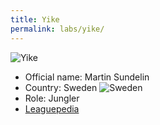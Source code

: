 ```yaml
---
title: Yike
permalink: labs/yike/
---
```

![Yike](https://www.esports.net/wp-content/uploads/2023/05/Yike-MSI.jpg)
- Official name: Martin Sundelin
- Country: Sweden
![Sweden](https://upload.wikimedia.org/wikipedia/en/thumb/4/4c/Flag_of_Sweden.svg/1200px-Flag_of_Sweden.svg.png)
- Role: Jungler
- [Leaguepedia](https://lol.fandom.com/wiki/Yike)